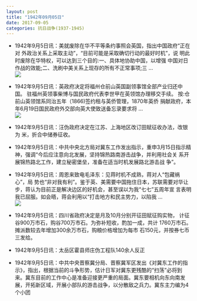 ```yaml
---
layout: post
title: "1942年09月05日"
date: 2017-09-05
categories: 抗日战争(1937-1945)
---
```


<meta name="referrer" content="no-referrer" />

- 1942年9月5日讯：美就废除在华不平等条约事照会英国，指出中国政府“正在对 外政治关系上采取主动”，“目前可能是采取确切行动的最好时机”，说 明此时废除在华特权，可以达到三个目的:一、具体地协助中国，以增强 中国对日作战的效能;二、洗刷中美关系上现存的所有不正常事项;三 ... <br/><img src="https://wx3.sinaimg.cn/large/aca367d8ly1fj92zcslpdj20c809zjrg.jpg" />

- 1942年9月5日讯：英政府决定将福州仓前山英国副领事馆全部产业归还中国。 驻福州英领事柴博与国民政府代表李世甲在英领馆办理移交手续。 按:仓前山英领馆系同治五年（1866)签约租与英侨管理，1870年英侨 捐献政府，本年6月19日国民政府外交部向英大使致送备忘录要求将  ... <br/><img src="https://wx1.sinaimg.cn/large/aca367d8ly1fj919ut6tsj20c8090q30.jpg" />

- 1942年9月5日讯：汪伪政府决定在江苏、上海地区改订田赋征收办法，改银为 米，折合中储券征收。 

- 1942年9月5日讯：中共中央北方局对冀东工作发出指示，重申3月15日指示精 神，强调“今后应注意向北发展，坚持锦热路南游击战争，并利用社会关 系开展锦热路北工作，建立秘密堡垒，准备在适当时机发展路北游击战 争”。 

- 1942年9月5日讯：周恩来致电毛泽东：见蒋时机不成熟，蒋对人“包藏祸心”，局 势也“非对我有利”。鉴于英、美需要中国拖住日本，苏联需要对华让 步，蒋认为目前正是解决边区的好机会，甚至误以为我“七七”五周年宣 言表明我已屈服。如会晤，蒋会利用以“打击地方和民主势力，以陷我 ... <br/><img src="https://wx3.sinaimg.cn/large/aca367d8ly1fj8jxo4012j20c80cwwen.jpg" />

- 1942年9月5日讯：四川省政府决定是月及10月分别开征田赋征购实物， 计征谷900万市石，购谷700万市石。为弥补短收，酌加一成，共计 1760万市石。摊派数较去年增加300余万市石，购粮价格增加为每市 石150元，并按券七币三发给。 

- 1942年9月5日讯：太岳区霍县师庄伪工程队140余人反正 

- 1942年9月5日讯：中共中央晋察冀分局、晋察冀军区发出《对冀东工作的指示》，指出，根据当前的斗争形势，估计日军对冀东更残酷的“扫荡”必将到来。冀东目前的工作中心是准备迎接更严重的局面。冀东要相机向东向南发展，开拓新区域，开展小部队的游击战争，以分散敌之兵力。冀东主力编为4个小团 

